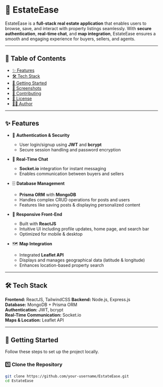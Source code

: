 # 🏡 EstateEase

EstateEase is a **full-stack real estate application** that enables users to browse, save, and interact with property listings seamlessly. With **secure authentication**, **real-time chat**, and **map integration**, EstateEase ensures a smooth and engaging experience for buyers, sellers, and agents.  

---

## 📌 Table of Contents  
- [✨ Features](#-features)  
- [🛠️ Tech Stack](#️-tech-stack)  
- [🚀 Getting Started](#-getting-started)  
- [📸 Screenshots](#-screenshots)  
- [🤝 Contributing](#-contributing)  
- [📜 License](#-license)  
- [👨‍💻 Author](#-author)  

---

## ✨ Features  

- 🔐 **Authentication & Security**  
  - User login/signup using **JWT** and **bcrypt**  
  - Secure session handling and password encryption  

- 💬 **Real-Time Chat**  
  - **Socket.io** integration for instant messaging  
  - Enables communication between buyers and sellers  

- 🗄️ **Database Management**  
  - **Prisma ORM** with **MongoDB**  
  - Handles complex CRUD operations for posts and users  
  - Features like saving posts & displaying personalized content  

- 🎨 **Responsive Front-End**  
  - Built with **ReactJS**  
  - Intuitive UI including profile updates, home page, and search bar  
  - Optimized for mobile & desktop  

- 🗺️ **Map Integration**  
  - Integrated **Leaflet API**  
  - Displays and manages geographical data (latitude & longitude)  
  - Enhances location-based property search  

---

## 🛠️ Tech Stack  

**Frontend:** ReactJS, TailwindCSS 
**Backend:** Node.js, Express.js  
**Database:** MongoDB + Prisma ORM  
**Authentication:** JWT, bcrypt  
**Real-Time Communication:** Socket.io  
**Maps & Location:** Leaflet API  

---

## 🚀 Getting Started  

Follow these steps to set up the project locally.  

### 1️⃣ Clone the Repository  
```bash
git clone https://github.com/your-username/EstateEase.git
cd EstateEase



